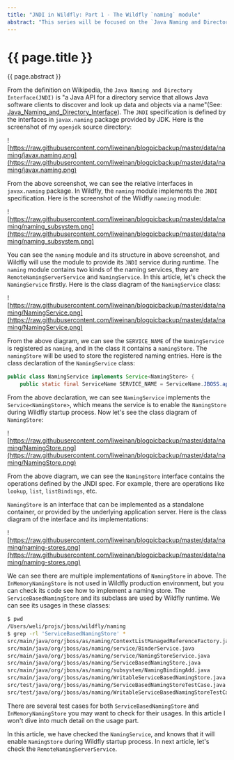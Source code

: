 ```yaml
---
title: "JNDI in Wildfly: Part 1 - The Wildfly `naming` module"
abstract: "This series will be focused on the `Java Naming and Directory Interface` implementation in Wildfly. This first article will make a brief introduction on the overall design of Wildfly in this part."
---
```


# {{ page.title }}

{{ page.abstract }}

From the definition on Wikipedia, the `Java Naming and Directory Interface(JNDI)` is "a Java API for a directory service that allows Java software clients to discover and look up data and objects via a name"(See: [Java_Naming_and_Directory_Interface](https://en.wikipedia.org/wiki/Java_Naming_and_Directory_Interface)). The `JNDI` specification is defined by the interfaces in `javax.naming` package provided by JDK. Here is the screenshot of my `openjdk` source directory:

![https://raw.githubusercontent.com/liweinan/blogpicbackup/master/data/naming/javax.naming.png](https://raw.githubusercontent.com/liweinan/blogpicbackup/master/data/naming/javax.naming.png)

From the above screenshot, we can see the relative interfaces in `javax.naming` package. In Wildfly, the `naming` module implements the `JNDI` specification. Here is the screenshot of the Wildfly `nameing` module:

![https://raw.githubusercontent.com/liweinan/blogpicbackup/master/data/naming/naming_subsystem.png](https://raw.githubusercontent.com/liweinan/blogpicbackup/master/data/naming/naming_subsystem.png)

You can see the `naming` module and its structure in above screenshot, and Wildfly will use the module to provide its `JNDI` service during runtime. The `naming` module contains two kinds of the naming services, they are `RemoteNamingServerService` and `NamingService`. In this article, let's check the `NamingService` firstly. Here is the class diagram of the `NamingService` class:

![https://raw.githubusercontent.com/liweinan/blogpicbackup/master/data/naming/NamingService.png](https://raw.githubusercontent.com/liweinan/blogpicbackup/master/data/naming/NamingService.png)

From the above diagram, we can see the `SERVICE_NAME` of the `NamingService` is registered as `naming`, and in the class it contains a `namingStore`. The `namingStore` will be used to store the registered naming entries. Here is the class declaration of the `NamingService` class:

```java
public class NamingService implements Service<NamingStore> {
    public static final ServiceName SERVICE_NAME = ServiceName.JBOSS.append("naming");
```

From the above declaration, we can see `NamingService` implements the `Service<NamingStore>`, which means the service is to enable the `NamingStore` during Wildfly startup process. Now let's see the class diagram of `NamingStore`:

![https://raw.githubusercontent.com/liweinan/blogpicbackup/master/data/naming/NamingStore.png](https://raw.githubusercontent.com/liweinan/blogpicbackup/master/data/naming/NamingStore.png)

From the above diagram, we can see the `NamingStore` interface contains the operations defined by the JNDI spec. For example, there are operations like `lookup`, `list`, `listBindings`, etc.

`NamingStore` is an interface that can be implemented as a standalone container, or provided by the underlying application server. Here is the class diagram of the interface and its implementations:

![https://raw.githubusercontent.com/liweinan/blogpicbackup/master/data/naming/naming-stores.png](https://raw.githubusercontent.com/liweinan/blogpicbackup/master/data/naming/naming-stores.png)

We can see there are multiple implementations of `NamingStore` in above. The `InMemoryNamingStore` is not used in Wildfly production environment, but you can check its code see how to implement a naming store. The `ServiceBasedNamingStore` and its subclass are used by Wildfly runtime. We can see its usages in these classes:

```bash
$ pwd
/Users/weli/projs/jboss/wildfly/naming
$ grep -rl 'ServiceBasedNamingStore' *
src/main/java/org/jboss/as/naming/ContextListManagedReferenceFactory.java
src/main/java/org/jboss/as/naming/service/BinderService.java
src/main/java/org/jboss/as/naming/service/NamingStoreService.java
src/main/java/org/jboss/as/naming/ServiceBasedNamingStore.java
src/main/java/org/jboss/as/naming/subsystem/NamingBindingAdd.java
src/main/java/org/jboss/as/naming/WritableServiceBasedNamingStore.java
src/test/java/org/jboss/as/naming/ServiceBasedNamingStoreTestCase.java
src/test/java/org/jboss/as/naming/WritableServiceBasedNamingStoreTestCase.java
```

There are several test cases for both `ServiceBasedNamingStore` and `InMemoryNamingStore` you may want to check for their usages. In this article I won't dive into much detail on the usage part.

In this article, we have checked the `NamingService`, and knows that it will enable `NamingStore` during Wildfly startup process. In next article, let's check the `RemoteNamingServerService`.